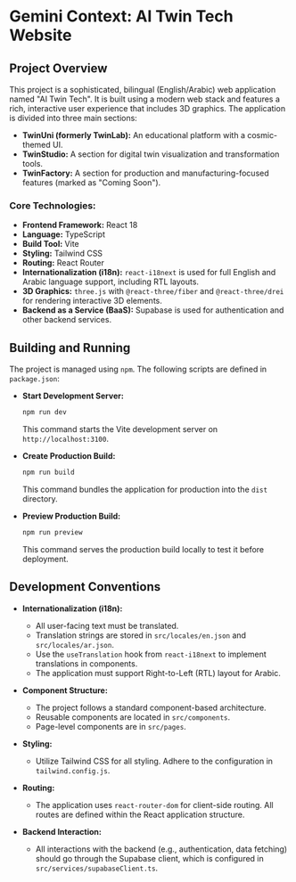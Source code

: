 # Gemini Context: AI Twin Tech Website

## Project Overview

This project is a sophisticated, bilingual (English/Arabic) web application named "AI Twin Tech". It is built using a modern web stack and features a rich, interactive user experience that includes 3D graphics. The application is divided into three main sections:

*   **TwinUni (formerly TwinLab):** An educational platform with a cosmic-themed UI.
*   **TwinStudio:** A section for digital twin visualization and transformation tools.
*   **TwinFactory:** A section for production and manufacturing-focused features (marked as "Coming Soon").

### Core Technologies:

*   **Frontend Framework:** React 18
*   **Language:** TypeScript
*   **Build Tool:** Vite
*   **Styling:** Tailwind CSS
*   **Routing:** React Router
*   **Internationalization (i18n):** `react-i18next` is used for full English and Arabic language support, including RTL layouts.
*   **3D Graphics:** `three.js` with `@react-three/fiber` and `@react-three/drei` for rendering interactive 3D elements.
*   **Backend as a Service (BaaS):** Supabase is used for authentication and other backend services.

## Building and Running

The project is managed using `npm`. The following scripts are defined in `package.json`:

*   **Start Development Server:**
    ```bash
    npm run dev
    ```
    This command starts the Vite development server on `http://localhost:3100`.

*   **Create Production Build:**
    ```bash
    npm run build
    ```
    This command bundles the application for production into the `dist` directory.

*   **Preview Production Build:**
    ```bash
    npm run preview
    ```
    This command serves the production build locally to test it before deployment.

## Development Conventions

*   **Internationalization (i18n):**
    *   All user-facing text must be translated.
    *   Translation strings are stored in `src/locales/en.json` and `src/locales/ar.json`.
    *   Use the `useTranslation` hook from `react-i18next` to implement translations in components.
    *   The application must support Right-to-Left (RTL) layout for Arabic.

*   **Component Structure:**
    *   The project follows a standard component-based architecture.
    *   Reusable components are located in `src/components`.
    *   Page-level components are in `src/pages`.

*   **Styling:**
    *   Utilize Tailwind CSS for all styling. Adhere to the configuration in `tailwind.config.js`.

*   **Routing:**
    *   The application uses `react-router-dom` for client-side routing. All routes are defined within the React application structure.

*   **Backend Interaction:**
    *   All interactions with the backend (e.g., authentication, data fetching) should go through the Supabase client, which is configured in `src/services/supabaseClient.ts`.

